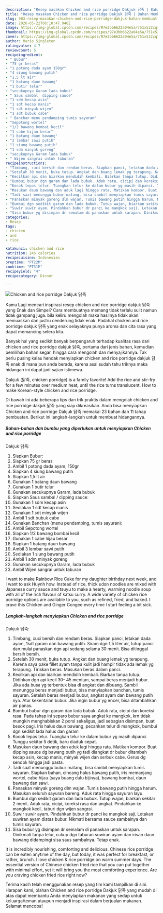 ```yaml
---
description: "Resep masakan Chicken and rice porridge Dakjuk 닭죽 | Bahan Membuat Chicken and rice porridge Dakjuk 닭죽 Yang Bisa Manjain Lidah"
title: "Resep masakan Chicken and rice porridge Dakjuk 닭죽 | Bahan Membuat Chicken and rice porridge Dakjuk 닭죽 Yang Bisa Manjain Lidah"
slug: 983-resep-masakan-chicken-and-rice-porridge-dakjuk-bahan-membuat-chicken-and-rice-porridge-dakjuk-yang-bisa-manjain-lidah
date: 2020-05-22T06:10:47.048Z
image: https://img-global.cpcdn.com/recipes/97e3bb6622a04e5a/751x532cq70/chicken-and-rice-porridge-dakjuk-닭죽-foto-resep-utama.jpg
thumbnail: https://img-global.cpcdn.com/recipes/97e3bb6622a04e5a/751x532cq70/chicken-and-rice-porridge-dakjuk-닭죽-foto-resep-utama.jpg
cover: https://img-global.cpcdn.com/recipes/97e3bb6622a04e5a/751x532cq70/chicken-and-rice-porridge-dakjuk-닭죽-foto-resep-utama.jpg
author: Mario Singleton
ratingvalue: 4.7
reviewcount: 6
recipeingredient:
- " Bubur"
- "75 gr beras"
- "1 potong dada ayam 150gr"
- "4 siung bawang putih"
- "1,5 lt air"
- "1 batang daun bawang"
- "1 butir telur"
- "secukupnya Garam lada bubuk"
- " Saus sambal  dipping sauce"
- "1 sdm kecap asin"
- "1 sdt kecap manis"
- "1 sdt minyak wijen"
- "1 sdt bubuk cabe"
- " Banchan menu pendamping tumis sayuran"
- "Sepotong wortel"
- "1/2 bawang bombai kecil"
- "1 cabe hijau besar"
- "1 batang daun bawang"
- "3 lembar sawi putih"
- "1 siung bawang putih"
- "1 sdm minyak goreng"
- "secukupnya Garam lada bubuk"
- " Wijen sangrai untuk taburan"
recipeinstructions:
- "Timbang, cuci bersih dan rendam beras. Siapkan panci, letakan dada ayam, 1sdt garam dan bawang putih. Siram dgn 1,5 liter air, tutup panci dan mulai panaskan dgn api sedang selama 30 menit. Bisa ditinggal bersih bersih."
- "Setelah 30 menit, buka tutup. Angkat dan buang lemak yg terapung. Karena saya pake fillet ayam tanpa kulit jadi hampir tidak ada lemak yg terapung. Tiriskan beras. Masukan beras dalam panci."
- "Kecilkan api dan biarkan mendidih kembali. Biarkan tanpa tutup. Didihkan dgn api kecil 30- 45 menitan, sampai beras menjadi bubur. Jika ada busa yg terbentuk bisa di angkat dan dibuang. Sambil menunggu beras menjadi bubur, bisa menyiapkan banchan, tumis sayuran. Setelah beras menjadi bubur, angkat ayam dan bawang putih nya. Atur kekentalan bubur. Jika ingin bubur yg encer, bisa ditambahkan air panas."
- "Bumbui bubur dgn garam dan lada bubuk. Aduk rata, cicipi dan koreksi rasa. Pada tahap ini separo bubur saya angkat ke mangkok, krn tidak mungkin menghabiskan 2 porsi sekaligus, jadi sebagian disimpan, buat besok pagi. Iris halus daun bawang, pecahkan telur di mangkok, bumbui dgn sedikit lada halus dan garam"
- "Kocok lepas telur. Tuangkan telur ke dalam bubur yg masih dipanci. Tunggu sekitar 5 detik, baru diaduk cepat."
- "Masukan daun bawang dan aduk lagi hingga rata. Matikan kompor. Buat dipping sauce dg bawang putih yg tadi diangkat dr bubur ditambah kecap asin, kecap manis, minyak wijen dan serbuk cabe. Gerus dg sendok hingga jadi pasta."
- "Tadi saat menunggu bubur matang, bisa sambil menyiapkan tumis sayuran. Siapkan bahan, cincang halus bawang putih, iris memanjang wortel, cabe hijau (saya buang dulu bijinya), bawang bombai, daun bawang dan sawi."
- "Panaskan minyak goreng dlm wajan. Tumis bawang putih hingga harum. Masukan seluruh sayuran bareng. Aduk rata hingga sayuran layu."
- "Bumbui dgn sedikit garam dan lada bubuk. Tutup wajan, biarkan sekitar 2 menit. Aduk rata, cicipi, koreksi rasa dan angkat. Pindahkan ke mangkok kecil, taburi dgn wijen sangrai."
- "Suwir suwir ayam. Pindahkan bubur dr panci ke mangkok saji. Letakan suwiran ayam diatas bubur. Nikmati bersama sauce sambalnya dan tumis sayuran."
- "Sisa bubur yg disimpan dr semalam di panaskan untuk sarapan. Dinikmati tanpa telur, cukup dgn taburan suwiran ayam dan irisan daun bawang didampingi sisa saus sambalnya. Tetap enak."
categories:
- Resep
tags:
- chicken
- and
- rice

katakunci: chicken and rice 
nutrition: 246 calories
recipecuisine: Indonesian
preptime: "PT22M"
cooktime: "PT31M"
recipeyield: "4"
recipecategory: Dinner

---
```



![Chicken and rice porridge
Dakjuk 닭죽](https://img-global.cpcdn.com/recipes/97e3bb6622a04e5a/751x532cq70/chicken-and-rice-porridge-dakjuk-닭죽-foto-resep-utama.jpg)

Kamu Lagi mencari inspirasi resep chicken and rice porridge
dakjuk 닭죽 yang Enak dan Simpel? Cara membuatnya memang tidak terlalu sulit namun tidak gampang juga. bila keliru mengolah maka hasilnya tidak akan memuaskan dan justru cenderung tidak enak. Padahal chicken and rice porridge
dakjuk 닭죽 yang enak selayaknya punya aroma dan cita rasa yang dapat memancing selera kita.

Banyak hal yang sedikit banyak berpengaruh terhadap kualitas rasa dari chicken and rice porridge
dakjuk 닭죽, pertama dari jenis bahan, kemudian pemilihan bahan segar, hingga cara mengolah dan menyajikannya. Tak perlu pusing kalau hendak menyiapkan chicken and rice porridge
dakjuk 닭죽 enak di mana pun anda berada, karena asal sudah tahu triknya maka hidangan ini dapat jadi sajian istimewa.

Dakjuk (닭죽, chicken porridge) is a family favorite! Add the rice and stir-fry for a few minutes over medium heat, until the rice turns translucent. How to make Korean-style chicken and rice porridge.


Di bawah ini ada beberapa tips dan trik praktis dalam mengolah chicken and rice porridge
dakjuk 닭죽 yang siap dikreasikan. Anda bisa menyiapkan Chicken and rice porridge
Dakjuk 닭죽 memakai 23 bahan dan 11 tahap pembuatan. Berikut ini langkah-langkah untuk membuat hidangannya.

<!--inarticleads1-->

##### Bahan-bahan dan bumbu yang diperlukan untuk menyiapkan Chicken and rice porridge
Dakjuk 닭죽:

1. Siapkan  Bubur:
1. Siapkan 75 gr beras
1. Ambil 1 potong dada ayam, 150gr
1. Siapkan 4 siung bawang putih
1. Siapkan 1,5 lt air
1. Gunakan 1 batang daun bawang
1. Gunakan 1 butir telur
1. Gunakan secukupnya Garam, lada bubuk
1. Siapkan  Saus sambal / dipping sauce:
1. Gunakan 1 sdm kecap asin
1. Sediakan 1 sdt kecap manis
1. Gunakan 1 sdt minyak wijen
1. Ambil 1 sdt bubuk cabe
1. Gunakan  Banchan (menu pendamping, tumis sayuran):
1. Ambil Sepotong wortel
1. Siapkan 1/2 bawang bombai kecil
1. Gunakan 1 cabe hijau besar
1. Siapkan 1 batang daun bawang
1. Ambil 3 lembar sawi putih
1. Sediakan 1 siung bawang putih
1. Ambil 1 sdm minyak goreng
1. Gunakan secukupnya Garam, lada bubuk
1. Ambil  Wijen sangrai untuk taburan


I want to make Rainbow Rice Cake for my daughter birthday next week, and I want to ask Huynh how. Instead of rice, thick udon noodles are mixed with Japanese curry sauce and tsuyu to make a hearty, warming noodle soup with all of the rich flavour of katsu curry. A wide variety of chicken rice porridge options are available to you, such as refined, fried, and baked. I crave this Chicken and Ginger Congee every time I start feeling a bit sick. 

<!--inarticleads2-->

##### Langkah-langkah menyiapkan Chicken and rice porridge
Dakjuk 닭죽:

1. Timbang, cuci bersih dan rendam beras. Siapkan panci, letakan dada ayam, 1sdt garam dan bawang putih. Siram dgn 1,5 liter air, tutup panci dan mulai panaskan dgn api sedang selama 30 menit. Bisa ditinggal bersih bersih.
1. Setelah 30 menit, buka tutup. Angkat dan buang lemak yg terapung. Karena saya pake fillet ayam tanpa kulit jadi hampir tidak ada lemak yg terapung. Tiriskan beras. Masukan beras dalam panci.
1. Kecilkan api dan biarkan mendidih kembali. Biarkan tanpa tutup. Didihkan dgn api kecil 30- 45 menitan, sampai beras menjadi bubur. Jika ada busa yg terbentuk bisa di angkat dan dibuang. Sambil menunggu beras menjadi bubur, bisa menyiapkan banchan, tumis sayuran. Setelah beras menjadi bubur, angkat ayam dan bawang putih nya. Atur kekentalan bubur. Jika ingin bubur yg encer, bisa ditambahkan air panas.
1. Bumbui bubur dgn garam dan lada bubuk. Aduk rata, cicipi dan koreksi rasa. Pada tahap ini separo bubur saya angkat ke mangkok, krn tidak mungkin menghabiskan 2 porsi sekaligus, jadi sebagian disimpan, buat besok pagi. Iris halus daun bawang, pecahkan telur di mangkok, bumbui dgn sedikit lada halus dan garam
1. Kocok lepas telur. Tuangkan telur ke dalam bubur yg masih dipanci. Tunggu sekitar 5 detik, baru diaduk cepat.
1. Masukan daun bawang dan aduk lagi hingga rata. Matikan kompor. Buat dipping sauce dg bawang putih yg tadi diangkat dr bubur ditambah kecap asin, kecap manis, minyak wijen dan serbuk cabe. Gerus dg sendok hingga jadi pasta.
1. Tadi saat menunggu bubur matang, bisa sambil menyiapkan tumis sayuran. Siapkan bahan, cincang halus bawang putih, iris memanjang wortel, cabe hijau (saya buang dulu bijinya), bawang bombai, daun bawang dan sawi.
1. Panaskan minyak goreng dlm wajan. Tumis bawang putih hingga harum. Masukan seluruh sayuran bareng. Aduk rata hingga sayuran layu.
1. Bumbui dgn sedikit garam dan lada bubuk. Tutup wajan, biarkan sekitar 2 menit. Aduk rata, cicipi, koreksi rasa dan angkat. Pindahkan ke mangkok kecil, taburi dgn wijen sangrai.
1. Suwir suwir ayam. Pindahkan bubur dr panci ke mangkok saji. Letakan suwiran ayam diatas bubur. Nikmati bersama sauce sambalnya dan tumis sayuran.
1. Sisa bubur yg disimpan dr semalam di panaskan untuk sarapan. Dinikmati tanpa telur, cukup dgn taburan suwiran ayam dan irisan daun bawang didampingi sisa saus sambalnya. Tetap enak.


It is incredibly nourishing, comforting and delicious. Chinese rice porridge can be eaten anytime of the day, but today, it was perfect for breakfast, or rather, brunch. I love chicken &amp; rice porridge on warm summer days. The essential version of Chinese chicken fried rice that you can put together with minimal effort, yet it will bring you the most comforting experience. Are you craving chicken fried rice right now? 

Terima kasih telah menggunakan resep yang tim kami tampilkan di sini. Harapan kami, olahan Chicken and rice porridge
Dakjuk 닭죽 yang mudah di atas dapat membantu Anda menyiapkan makanan yang sedap untuk keluarga/teman ataupun menjadi inspirasi dalam berjualan makanan. Selamat mencoba!
